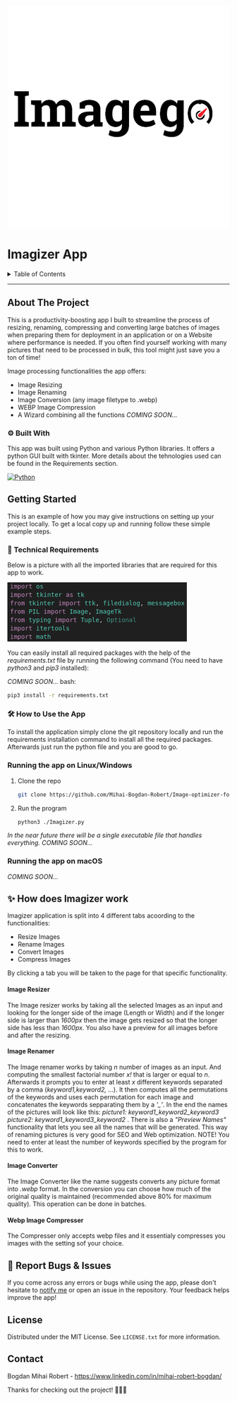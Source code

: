 <a id="back-top"></a>
<div align="center">
  <img src="logo.png" alt="App Logo" title="Imagizer app logo">
</div>

# Imagizer App

<!-- TABLE OF CONTENTS -->
<details>
  <summary>Table of Contents</summary>
  <ol>
    <li>
      <a href="#about-the-project">About The Project</a>
      <ul>
        <li><a href="#️-built-with">Built With</a></li>
      </ul>
    </li>
    <li>
      <a href="#getting-started">Getting Started</a>
      <ul>
        <li><a href="#-technical-requirements">Technical Requirements</a></li>
        <li><a href="#️-how-to-use-the-app">How to Use the App</a></li>
        <li><a href="#running-the-app-on-linuxwindows">Running the app on Linux/Windows</a></li>
        <li><a href="#running-the-app-on-macos">Running the app on macOS</a></li>
      </ul>
    </li>
    <li><a href="#-how-does-imagizer-work">How does Imagizer work</a></li>
    <li><a href="#-report-bugs--issues">Report Bugs & Issues</a></li>
    <li><a href="#license">License</a></li>
    <li><a href="#contact">Contact</a></li>
  </ol>
</details>

---

<!-- ABOUT THE PROJECT -->
## About The Project

This is a productivity-boosting app I built to streamline the process of resizing, renaming, compressing and converting large batches of images when preparing them for deployment in an application or on a Website where performance is needed. If you often find yourself working with many pictures that need to be processed in bulk, this tool might just save you a ton of time!

Image processing functionalities the app offers:
* Image Resizing
* Image Renaming
* Image Conversion (any image filetype to .webp)
* WEBP Image Compression
* A Wizard combining all the functions *COMING SOON...*


### ⚙️ Built With

This app was built using Python and various Python libraries. It offers a python GUI built with tkinter. More details about the tehnologies used can be found in the Requirements section.

[![Python][Python]][Python-url]

<!-- GETTING STARTED -->
## Getting Started

This is an example of how you may give instructions on setting up your project locally.
To get a local copy up and running follow these simple example steps.

### 🚀 Technical Requirements

Below is a picture with all the imported libraries that are required for this app to work.

<img src="requirements.png" alt="App Requirements" title="Imagizer library requirements">

You can easily install all required packages with the help of the *requirements.txt* file by running the following command (You need to have *python3* and *pip3* installed):

*COMING SOON...*
bash:
  ```sh
pip3 install -r requirements.txt
  ```
<!-- HOW TO USE THE APP -->
### 🛠️ How to Use the App

To install the application simply clone the git repository locally and run the requirements installation command to install all the required packages. Afterwards just run the python file and you are good to go.

### Running the app on Linux/Windows

1. Clone the repo
   ```sh
   git clone https://github.com/Mihai-Bogdan-Robert/Image-optimizer-for-websites.git
   ```
2. Run the program
   ```sh
   python3 ./Imagizer.py
   ```

*In the near future there will be a single executable file that handles everything. COMING SOON...*

### Running the app on macOS
*COMING SOON...*

<!-- HOW DOES IMAGIZER WORK -->
## ✨ How does Imagizer work

Imagizer application is split into 4 different tabs acoording to the functionalities:
* Resize Images
* Rename Images
* Convert Images
* Compress Images

By clicking a tab you will be taken to the page for that specific functionality.

#### Image Resizer

The Image resizer works by taking all the selected Images as an input and looking for the longer side of the image (Length or Width) and if the longer side is larger than *1600px* then the image gets resized so that the longer side has less than *1600px*. You also have a preview for all images before and after the resizing.

#### Image Renamer

The Image renamer works by taking *n* number of images as an input. And computing the smallest factorial number *x!* that is larger or equal to *n*. Afterwards it prompts you to enter at least *x* different keywords separated by a comma (*keyword1,keyword2, ...*). It then computes all the permutations of the keywords and uses each permutation for each image and concatenates the keywords sepparating them by a *'_'*. In the end the names of the pictures will look like this: *picture1: keyword1_keyword2_keyword3 picture2: keyword1_keyword3_keyword2* . There is also a *"Preview Names"* functionality that lets you see all the names that will be generated. This way of renaming pictures is very good for SEO and Web optimization.
NOTE! You need to enter at least the number of keywords specified by the program for this to work.

#### Image Converter

The Image Converter like the name suggests converts any picture format into *.webp* format. In the conversion you can choose how much of the original quality is maintained (recommended above 80% for maximum quality). This operation can be done in batches.

#### Webp Image Compresser

The Compresser only accepts webp files and it essentialy compresses you images with the setting sof your choice.

<!-- BUGS AND ISSUES -->
## 🐞 Report Bugs & Issues

If you come across any errors or bugs while using the app, please don't hesitate to [notify me](mailto:bogdanmihairobert@gmail.com) or open an issue in the repository. Your feedback helps improve the app!

<!-- LICENSE -->
## License

Distributed under the MIT License. See `LICENSE.txt` for more information.

<!-- CONTACT -->
## Contact

Bogdan Mihai Robert - https://www.linkedin.com/in/mihai-robert-bogdan/

Thanks for checking out the project! 👨‍💻✨

<p align="right"><a href="#back-top"><i class="fas fa-arrow-up"></i></a></p>

<!-- MARKDOWN LINKS & IMAGES -->
[Python]: https://www.python.org/static/img/python-logo.png
[Python-url]: https://www.python.org/